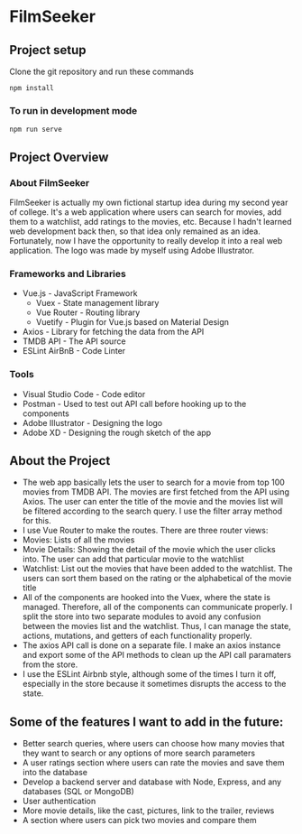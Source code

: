 # FilmSeeker

## Project setup

Clone the git repository and run these commands

```
npm install
```

### To run in development mode

```
npm run serve
```

## Project Overview

### About FilmSeeker

FilmSeeker is actually my own fictional startup idea during my second year of college. It's a web application where users can search for movies, add them to a watchlist, add ratings to the movies, etc. Because I hadn't learned web development back then, so that idea only remained as an idea. Fortunately, now I have the opportunity to really develop it into a real web application.
The logo was made by myself using Adobe Illustrator.

### Frameworks and Libraries

- Vue.js - JavaScript Framework
  - Vuex - State management library
  - Vue Router - Routing library
  - Vuetify - Plugin for Vue.js based on Material Design
- Axios - Library for fetching the data from the API
- TMDB API - The API source
- ESLint AirBnB - Code Linter

### Tools

- Visual Studio Code - Code editor
- Postman - Used to test out API call before hooking up to the components
- Adobe Illustrator - Designing the logo
- Adobe XD - Designing the rough sketch of the app

## About the Project

- The web app basically lets the user to search for a movie from top 100 movies from TMDB API. The movies are first fetched from the API using Axios. The user can enter the title of the movie and the movies list will be filtered according to the search query. I use the filter array method for this.
- I use Vue Router to make the routes. There are three router views:
- Movies: Lists of all the movies
- Movie Details: Showing the detail of the movie which the user clicks into. The user can add that particular movie to the watchlist
- Watchlist: List out the movies that have been added to the watchlist. The users can sort them based on the rating or the alphabetical of the movie title
- All of the components are hooked into the Vuex, where the state is managed. Therefore, all of the components can communicate properly. I split the store into two separate modules to avoid any confusion between the movies list and the watchlist. Thus, I can manage the state, actions, mutations, and getters of each functionality properly.
- The axios API call is done on a separate file. I make an axios instance and export some of the API methods to clean up the API call paramaters from the store.
- I use the ESLint Airbnb style, although some of the times I turn it off, especially in the store because it sometimes disrupts the access to the state.

## Some of the features I want to add in the future:

- Better search queries, where users can choose how many movies that they want to search or any options of more search parameters
- A user ratings section where users can rate the movies and save them into the database
- Develop a backend server and database with Node, Express, and any databases (SQL or MongoDB)
- User authentication
- More movie details, like the cast, pictures, link to the trailer, reviews
- A section where users can pick two movies and compare them
